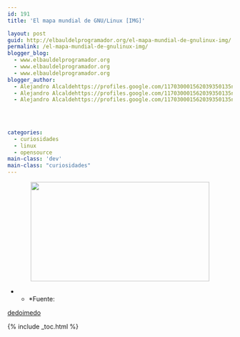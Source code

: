 ```yaml
---
id: 191
title: 'El mapa mundial de GNU/Linux [IMG]'

layout: post
guid: http://elbauldelprogramador.org/el-mapa-mundial-de-gnulinux-img/
permalink: /el-mapa-mundial-de-gnulinux-img/
blogger_blog:
  - www.elbauldelprogramador.org
  - www.elbauldelprogramador.org
  - www.elbauldelprogramador.org
blogger_author:
  - Alejandro Alcaldehttps://profiles.google.com/117030001562039350135noreply@blogger.com
  - Alejandro Alcaldehttps://profiles.google.com/117030001562039350135noreply@blogger.com
  - Alejandro Alcaldehttps://profiles.google.com/117030001562039350135noreply@blogger.com

  
  
  
categories:
  - curiosidades
  - linux
  - opensource
main-class: 'dev'
main-class: "curiosidades"
---
```

<div class="separator" style="clear: both; text-align: center;">
  <a href="https://3.bp.blogspot.com/-t8N8LWA1odk/TdEDXESL6lI/AAAAAAAAAeo/Xiv313Plyj0/s1600/linux-world-map-large.png" imageanchor="1" style="margin-left:1em; margin-right:1em"><img border="0" height="223" width="400" src="https://3.bp.blogspot.com/-t8N8LWA1odk/TdEDXESL6lI/AAAAAAAAAeo/Xiv313Plyj0/s400/linux-world-map-large.png" /></a>
</div>

* * *Fuente: 

[dedoimedo][1]</p> 



 [1]: http://www.dedoimedo.com/computers/linux-world-map.html

{% include _toc.html %}

